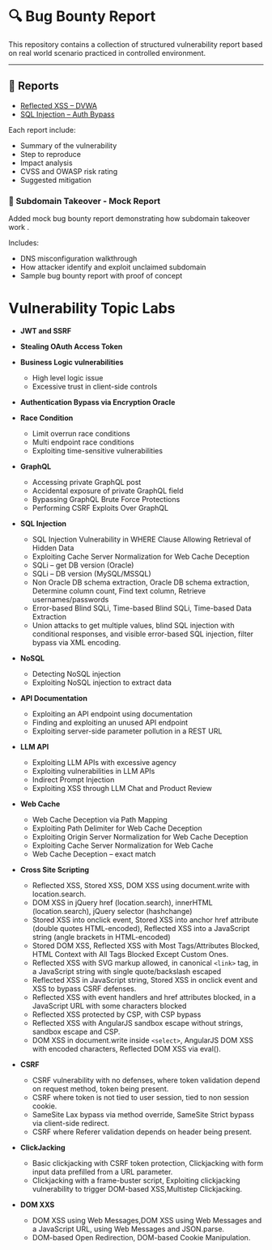 # 🔍 Bug Bounty Report

This repository contains a collection of structured vulnerability report based on real world scenario practiced in controlled environment.

---

## 📄 Reports

- [Reflected XSS – DVWA](./reflected-xss-dvwa-report.md)  
- [SQL Injection – Auth Bypass](./sqli-auth-bypass-report.md)

Each report include:
- Summary of the vulnerability
- Step to reproduce
- Impact analysis
- CVSS and OWASP risk rating
- Suggested mitigation

### 🔐 Subdomain Takeover - Mock Report

Added  mock bug bounty report demonstrating how subdomain takeover work
.  

Includes:
- DNS misconfiguration walkthrough
- How attacker identify and exploit unclaimed subdomain
- Sample bug bounty report with proof of concept  


# Vulnerability Topic Labs

- **JWT and SSRF**
- **Stealing OAuth Access Token** 
- **Business Logic vulnerabilities**
  - High level logic issue
  - Excessive trust in client-side controls
- **Authentication Bypass via Encryption Oracle**
- **Race Condition**
  - Limit overrun race conditions
  - Multi endpoint race conditions
  - Exploiting time-sensitive vulnerabilities
- **GraphQL**
  - Accessing private GraphQL post
  - Accidental exposure of private GraphQL field
  - Bypassing GraphQL Brute Force Protections
  - Performing CSRF Exploits Over GraphQL
- **SQL Injection**
  - SQL Injection Vulnerability in WHERE Clause Allowing Retrieval of Hidden Data
  - Exploiting Cache Server Normalization for Web Cache Deception
  - SQLi – get DB version (Oracle)
  - SQLi –  DB version (MySQL/MSSQL)
  - Non Oracle DB schema extraction, Oracle DB schema extraction, Determine column count, Find text column, Retrieve usernames/passwords
  - Error-based Blind SQLi, Time-based Blind SQLi, Time-based Data Extraction
  - Union attacks to get multiple values, blind SQL injection with conditional responses, and visible error-based SQL injection, filter bypass via XML encoding.
- **NoSQL**
  - Detecting NoSQL injection
  - Exploiting NoSQL injection to extract data
- **API Documentation**
  - Exploiting an API endpoint using documentation
  - Finding and exploiting an unused API endpoint
  - Exploiting server-side parameter pollution in a REST URL
- **LLM API**
  - Exploiting LLM APIs with excessive agency
  - Exploiting vulnerabilities in LLM APIs
  - Indirect Prompt Injection
  - Exploiting XSS through  LLM Chat and Product Review
- **Web Cache**
  - Web Cache Deception via Path Mapping
  - Exploiting Path Delimiter for Web Cache Deception
  - Exploiting Origin Server Normalization for Web Cache Deception
  - Exploiting Cache Server Normalization for Web Cache 
  - Web Cache Deception – exact match
- **Cross Site Scripting**
  - Reflected XSS, Stored XSS, DOM XSS using document.write with location.search.
  - DOM XSS in jQuery href (location.search), innerHTML (location.search), jQuery selector (hashchange)
  - Stored XSS into onclick event, Stored XSS into anchor href attribute (double quotes HTML-encoded), Reflected XSS into a JavaScript string (angle brackets in HTML-encoded)
  - Stored DOM XSS, Reflected XSS with Most Tags/Attributes Blocked, HTML Context with All Tags Blocked Except Custom Ones.
  - Reflected XSS with SVG markup allowed, in canonical `<link>` tag, in a JavaScript string with single quote/backslash escaped
  - Reflected XSS in JavaScript string, Stored XSS in onclick event and  XSS to bypass CSRF defenses.
  - Reflected XSS with event handlers and href attributes blocked, in a JavaScript URL with some characters blocked
  - Reflected XSS protected by CSP, with CSP bypass
  - Reflected XSS with AngularJS sandbox escape without strings, sandbox escape and CSP.
  - DOM XSS in document.write inside `<select>`, AngularJS DOM XSS with encoded characters, Reflected DOM XSS via eval().

- **CSRF**
  - CSRF vulnerability with no defenses, where token validation depend on request method, token being present.
  - CSRF where token is not tied to user session, tied to non session cookie.
  - SameSite Lax bypass via method override, SameSite Strict bypass via client-side redirect.
  - CSRF where Referer validation depends on header being present.
- **ClickJacking**
  - Basic clickjacking with CSRF token protection, Clickjacking with form input data prefilled from a URL parameter.
  - Clickjacking with a frame-buster script, Exploiting clickjacking vulnerability to trigger DOM-based XSS,Multistep Clickjacking.
- **DOM XXS**
  - DOM XSS using Web Messages,DOM XSS using Web Messages and a JavaScript URL, using Web Messages and JSON.parse.
  - DOM-based Open Redirection, DOM-based Cookie Manipulation. 

   




 

